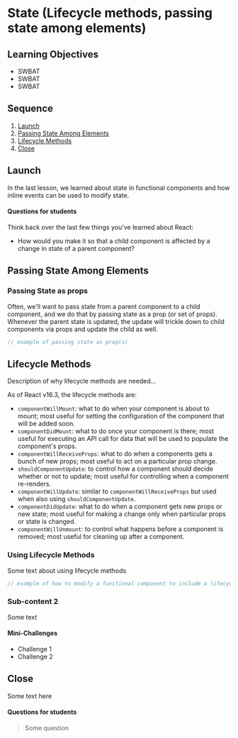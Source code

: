# State (Lifecycle methods, passing state among elements)

## Learning Objectives

- SWBAT 
- SWBAT
- SWBAT

## Sequence

1. [Launch](#launch)
2. [Passing State Among Elements](#passing-state-among-elements)
3. [Lifecycle Methods](#lifecycle-methods)
4. [Close](#close)

## Launch

In the last lesson, we learned about state in functional components and how inline events can be used to modify state.

#### Questions for students

Think back over the last few things you've learned about React:

- How would you make it so that a child component is affected by a change in state of a parent component?

## Passing State Among Elements

### Passing State as props

Often, we'll want to pass state from a parent component to a child component, and we do that by passing state as a prop (or set of props). Whenever the parent state is updated, the update will trickle down to child components via props and update the child as well.

```js
// example of passing state as prop(s)
```

## Lifecycle Methods

Description of why lifecycle methods are needed...

As of React v16.3, the lifecycle methods are:

- `componentWillMount`: what to do when your component is about to mount; most useful for setting the configuration of the component that will be added soon.
- `componentDidMount`: what to do once your component is there; most useful for executing an API call for data that will be used to populate the component's props.
- `componentWillReceiveProps`: what to do when a components gets a bunch of new props; most useful to act on a particular prop change.
- `shouldComponentUpdate`: to control how a component should decide whether or not to update; most useful for controlling when a component re-renders.
- `componentWillUpdate`: similar to `componentWillReceiveProps` but used when also using `shouldComponentUpdate`.
- `componentDidUpdate`: what to do when a component gets new props or new state; most useful for making a change only when particular props or state is changed.
- `componentWillUnmount`: to control what happens before a component is removed; most useful for cleaning up after a component.

### Using Lifecycle Methods

Some text about using lifecycle methods

```js
// example of how to modify a functional component to include a lifecycle method
```

### Sub-content 2

Some text

#### Mini-Challenges

- Challenge 1
- Challenge 2

## Close

Some text here

#### Questions for students

> Some question
